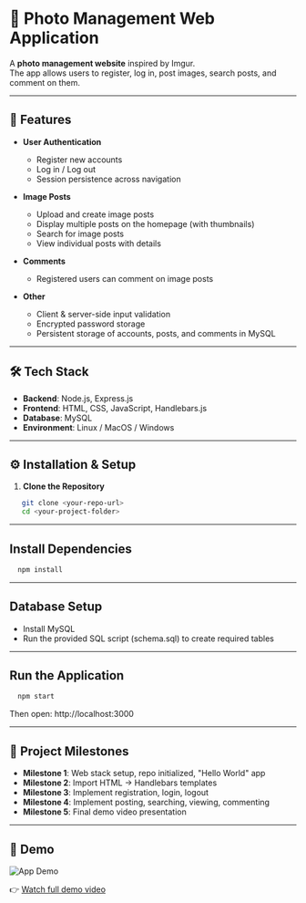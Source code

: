 # 📸 Photo Management Web Application

A **photo management website** inspired by Imgur.  
The app allows users to register, log in, post images, search posts, and comment on them.

---

## 🚀 Features

- **User Authentication**
  - Register new accounts
  - Log in / Log out
  - Session persistence across navigation

- **Image Posts**
  - Upload and create image posts
  - Display multiple posts on the homepage (with thumbnails)
  - Search for image posts
  - View individual posts with details

- **Comments**
  - Registered users can comment on image posts

- **Other**
  - Client & server-side input validation
  - Encrypted password storage
  - Persistent storage of accounts, posts, and comments in MySQL

---

## 🛠️ Tech Stack

- **Backend**: Node.js, Express.js  
- **Frontend**: HTML, CSS, JavaScript, Handlebars.js  
- **Database**: MySQL  
- **Environment**: Linux / MacOS / Windows  

---

## ⚙️ Installation & Setup

1. **Clone the Repository**
```bash
   git clone <your-repo-url>
   cd <your-project-folder>
```
---

##  Install Dependencies
```bash
  npm install

```
---

##  Database Setup
- Install MySQL
- Run the provided SQL script (schema.sql) to create required tables

---

##  Run the Application
```bash
  npm start
```
Then open: http://localhost:3000

---

## 📅 Project Milestones

- **Milestone 1**: Web stack setup, repo initialized, "Hello World" app
- **Milestone 2**: Import HTML → Handlebars templates
- **Milestone 3**: Implement registration, login, logout
- **Milestone 4**: Implement posting, searching, viewing, commenting
- **Milestone 5**: Final demo video presentation

---

## 🎥 Demo

![App Demo](demo.gif)

👉 [Watch full demo video](https://youtu.be/EGG9YTTrwNQ)

